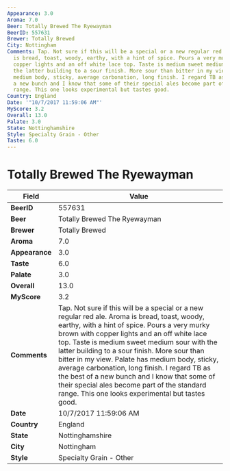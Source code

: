 ```yaml
---
Appearance: 3.0
Aroma: 7.0
Beer: Totally Brewed The Ryewayman
BeerID: 557631
Brewer: Totally Brewed
City: Nottingham
Comments: Tap. Not sure if this will be a special or a new regular red ale. Aroma
  is bread, toast, woody, earthy, with a hint of spice. Pours a very murky brown with
  copper lights and an off white lace top. Taste is medium sweet medium sour with
  the latter building to a sour finish. More sour than bitter in my view. Palate has
  medium body, sticky, average carbonation, long finish. I regard TB as the best of
  a new bunch and I know that some of their special ales become part of the standard
  range. This one looks experimental but tastes good.
Country: England
Date: '"10/7/2017 11:59:06 AM"'
MyScore: 3.2
Overall: 13.0
Palate: 3.0
State: Nottinghamshire
Style: Specialty Grain - Other
Taste: 6.0
---
```


# Totally Brewed The Ryewayman

| Field         | Value |
|---------------|-------|
| **BeerID** | 557631 |
| **Beer** | Totally Brewed The Ryewayman |
| **Brewer** | Totally Brewed |
| **Aroma** | 7.0 |
| **Appearance** | 3.0 |
| **Taste** | 6.0 |
| **Palate** | 3.0 |
| **Overall** | 13.0 |
| **MyScore** | 3.2 |
| **Comments** | Tap. Not sure if this will be a special or a new regular red ale. Aroma is bread, toast, woody, earthy, with a hint of spice. Pours a very murky brown with copper lights and an off white lace top. Taste is medium sweet medium sour with the latter building to a sour finish. More sour than bitter in my view. Palate has medium body, sticky, average carbonation, long finish. I regard TB as the best of a new bunch and I know that some of their special ales become part of the standard range. This one looks experimental but tastes good. |
| **Date** | 10/7/2017 11:59:06 AM |
| **Country** | England |
| **State** | Nottinghamshire |
| **City** | Nottingham |
| **Style** | Specialty Grain - Other |
